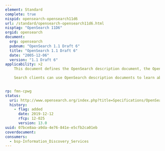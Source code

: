 ```yaml
---
element: Standard
complete: true
nispid: opensearch-opensearch11d6
url: /standard/opensearch-opensearch11d6.html
nisptag: "OpenSearch 11D6"
orgid: opensearch
document:
  org: opensearch
  pubnum: "OpenSearch 1.1 Draft 6"
  title: "OpenSearch 1.1 Draft 6"
  date: "2005-12-06"
  version: "1.1 Draft 6"
applicability: >2
    This document defines the OpenSearch description document, the OpenSearch Query element, the OpenSearch URL template syntax, and the OpenSearch response elements. Collectively these formats may be referred to as OpenSearch 1.1 or simply OpenSearch.

    Search clients can use OpenSearch description documents to learn about the public interface of a search engine. These description documents contain parameterized URL templates that indicate how the search client should make search requests. Search engines can use the OpenSearch response elements to add search metadata to results in a variety of content formats.

  
rp: fmn-cpwg
status:
  uri: http://www.opensearch.org/index.php?title=Specifications/OpenSearch/1.1
  history: 
    - flag: added
      date: 2019-12-12
      rfcp: 12-025
      version: 13.0
uuid: 07bce8aa-a9da-4e76-841e-e5cfb2ca01eb
coverdocument:
consumers:
  - bsp-Information_Discovery_Services
---
```

